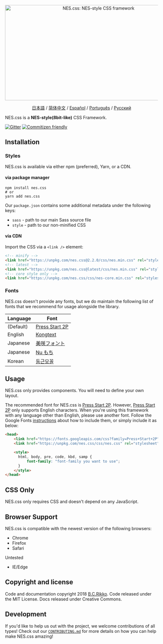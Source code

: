 <div align="center">
  <a href="https://nostalgic-css.github.io/NES.css/" target="_blank"><img src="https://user-images.githubusercontent.com/5305599/49061716-da649680-f254-11e8-9a89-d95a7407ec6a.png" alt="NES.css: NES-style  CSS framework" style="max-width: 100%;" width="600" height="315"></a>

  <a href=".github/README-jp.md">日本語</a> / <a href=".github/README-zh-CN.md">简体中文</a> / <a href=".github/README-es.md">Español</a> / <a href=".github/README-pt-BR.md">Português</a> / <a href=".github/README-ru.md">Русский</a>
</div>

NES.css is a **NES-style(8bit-like)** CSS Framework.

[![Gitter][gitter-badge]][gitter] [![Commitizen friendly][commitizen-badge]][commitizen]

## Installation

### Styles

NES.css is available via either npm (preferred), Yarn, or a CDN.

#### via package manager

```shell
npm install nes.css
# or
yarn add nes.css
```

Our `package.json` contains some additional metadata under the following keys:
* `sass` - path to our main Sass source file
* `style` - path to our non-minified CSS

#### via CDN

Import the CSS via a `<link />` element:

```html
<!-- minify -->
<link href="https://unpkg.com/nes.css@2.2.0/css/nes.min.css" rel="stylesheet" />
<!-- latest -->
<link href="https://unpkg.com/nes.css@latest/css/nes.min.css" rel="stylesheet" />
<!-- core style only -->
<link href="https://unpkg.com/nes.css/css/nes-core.min.css" rel="stylesheet" />
```

### Fonts

NES.css doesn't provide any fonts, but we do maintain the following list of fonts that we recommend for usage alongside the library.

| Language  | Font                                                               |
| --------- | ------------------------------------------------------------------ |
| (Default) | [Press Start 2P](https://fonts.google.com/specimen/Press+Start+2P) |
| English   | [Kongtext](https://www.dafont.com/kongtext.font)                   |
| Japanese  | [美咲フォント](http://littlelimit.net/misaki.htm)                  |
| Japanese  | [Nu もち](http://kokagem.sakura.ne.jp/font/mochi/)                 |
| Korean    | [둥근모꼴](http://cactus.tistory.com/193)                              |

## Usage

NES.css only provides components. You will need to define your own layout.

The recommended font for NES.css is [Press Start 2P][press-start-2p-font]. However, [Press Start 2P][press-start-2p-font] only supports English characters. When you're using this framework with any language other than English, please use another font. Follow the Google Fonts [instructions][google-fonts-guide] about how to include them, or simply include it as below:

```html
<head>
    <link href="https://fonts.googleapis.com/css?family=Press+Start+2P" rel="stylesheet">
    <link href="https://unpkg.com/nes.css/css/nes.css" rel="stylesheet" />

    <style>
      html, body, pre, code, kbd, samp {
          font-family: "font-family you want to use";
      }
    </style>
</head>
```

## CSS Only

NES.css only requires CSS and doesn't depend on any JavaScript.

## Browser Support

NES.css is compatible with the newest version of the following browsers:
* Chrome
* Firefox
* Safari

Untested
* IE/Edge

## Copyright and license

Code and documentation copyright 2018 [B.C.Rikko](https://github.com/BcRikko). Code released under the MIT License. Docs released under Creative Commons.

## Development

If you'd like to help us out with the project, we welcome contributions of all types! Check out our [`CONTRIBUTING.md`][contributing-document] for more details on how you can help make NES.css amazing!





[commitizen]: http://commitizen.github.io/cz-cli/
[commitizen-badge]: https://img.shields.io/badge/commitizen-friendly-brightgreen.svg
[contributing-document]: CONTRIBUTING.md
[gitter]: https://gitter.im/nostalgic-css/Lobby
[gitter-badge]: https://img.shields.io/gitter/room/nostalgic-css/Lobby.svg
[google-fonts-guide]: https://developers.google.com/fonts/docs/getting_started
[press-start-2p-font]: https://fonts.google.com/specimen/Press+Start+2P?selection.family=Press+Start+2P
